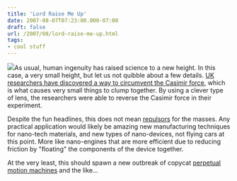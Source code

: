 ```yaml
---
title: 'Lord Raise Me Up'
date: 2007-08-07T07:23:00.000-07:00
draft: false
url: /2007/08/lord-raise-me-up.html
tags: 
- cool stuff
---
```


[![](http://www.ionsgarage.com/site/gfx/levitate2.jpg)](http://www.ionsgarage.com/site/gfx/levitate2.jpg)As usual, human ingenuity has raised science to a new height. In this case, a very small height, but let us not quibble about a few details. [UK researchers have discovered a way to circumvent the Casimir force](http://www.vnunet.com/vnunet/news/2195701/scientists-crack-levitation), which is what causes very small things to clump together. By using a clever type of lens, the researchers were able to reverse the Casimir force in their experiment.  
  
Despite the fun headlines, this does not mean [repulsors](http://en.wikipedia.org/wiki/Iron_Man's_armor) for the masses. Any practical application would likely be amazing new manufacturing techniques for nano-tech materials, and new types of nano-devices, not flying cars at this point. More like nano-engines that are more efficient due to reducing friction by "floating" the components of the device together.  
  
At the very least, this should spawn a new outbreak of copycat [perpetual motion machines](http://en.wikipedia.org/wiki/History_of_perpetual_motion_machines) and the like...